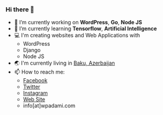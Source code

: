 ### Hi there 👋

- 🔭 I’m currently working on __WordPress__, __Go__, __Node JS__
- 🌱 I’m currently learning __Tensorflow__, __Artificial Intelligence__
- :computer: I'm creating websites and Web Applications with
  - WordPress
  - Django
  - Node JS
- :earth_asia: I'm currently living in [Baku, Azerbaijan](https://www.google.com/maps/search/Baku)
- 📫 How to reach me: 
  - [Facebook](https://facebook.com/serkan.algur)
  - [Twitter](https://twitter.com/serkanalgur)
  - [Instagram](https://instagram.com/serkanalgur)
  - [Web Site](https://wpadami.com)
  - info[at]wpadami.com

<!--
**serkanalgur/serkanalgur** is a ✨ _special_ ✨ repository because its `README.md` (this file) appears on your GitHub profile.

Here are some ideas to get you started:

- 🔭 I’m currently working on ...
- 🌱 I’m currently learning ...
- 👯 I’m looking to collaborate on ...
- 🤔 I’m looking for help with ...
- 💬 Ask me about ...
- 📫 How to reach me: ...
- 😄 Pronouns: ...
- ⚡ Fun fact: ...
-->
